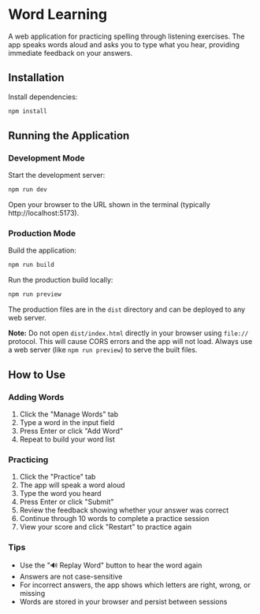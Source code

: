 # Word Learning

A web application for practicing spelling through listening exercises. The app speaks words aloud and asks you to type what you hear, providing immediate feedback on your answers.

## Installation

Install dependencies:
```bash
npm install
```

## Running the Application

### Development Mode

Start the development server:
```bash
npm run dev
```

Open your browser to the URL shown in the terminal (typically http://localhost:5173).

### Production Mode

Build the application:
```bash
npm run build
```

Run the production build locally:
```bash
npm run preview
```

The production files are in the `dist` directory and can be deployed to any web server.

**Note:** Do not open `dist/index.html` directly in your browser using `file://` protocol. This will cause CORS errors and the app will not load. Always use a web server (like `npm run preview`) to serve the built files.

## How to Use

### Adding Words

1. Click the "Manage Words" tab
2. Type a word in the input field
3. Press Enter or click "Add Word"
4. Repeat to build your word list

### Practicing

1. Click the "Practice" tab
2. The app will speak a word aloud
3. Type the word you heard
4. Press Enter or click "Submit"
5. Review the feedback showing whether your answer was correct
6. Continue through 10 words to complete a practice session
7. View your score and click "Restart" to practice again

### Tips

- Use the "🔊 Replay Word" button to hear the word again
- Answers are not case-sensitive
- For incorrect answers, the app shows which letters are right, wrong, or missing
- Words are stored in your browser and persist between sessions
